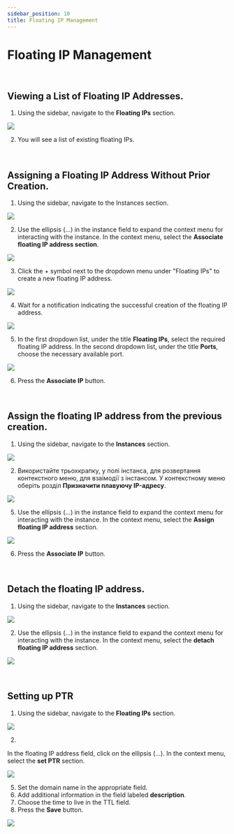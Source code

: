 ```yaml
---
sidebar_position: 10
title: Floating IP Management
---
```



# Floating IP Management


<br />

## Viewing a List of Floating IP Addresses.
1. Using the sidebar, navigate to the **Floating IPs** section.

![](../img/i-float-ip-1.png)

2. You will see a list of existing floating IPs.


<br />

## Assigning a Floating IP Address Without Prior Creation.
1. Using the sidebar, navigate to the Instances section.

![](../img/i-float-ip-1.png)

2. Use the ellipsis (...) in the instance field to expand the context menu for interacting with the instance.
In the context menu, select the **Associate floating IP address section**.

![](../img/i-float-ip-13.png)

3. Click the + symbol next to the dropdown menu under "Floating IPs" to create a new floating IP address.

![](../img/i-float-ip-11.png)

4. Wait for a notification indicating the successful creation of the floating IP address.

![](../img/i-float-ip-7.png)

5. In the first dropdown list, under the title **Floating IPs**, select the required floating IP address.
In the second dropdown list, under the title **Ports**, choose the necessary available port.

![](../img/i-float-ip-14.png)

6.  Press the **Associate IP** button.


<br />

## Assign the floating IP address from the previous creation.
1. Using the sidebar, navigate to the **Instances** section.


![](../img/i-float-ip-1.png)

2. Використайте трьохкрапку, у полі інстанса, для розвертання контекстного меню, для взаімодії з інстансом. 
У контекстному меню оберіть розділ **Призначити плавуючу IP-адресу**.

![](../img/i-float-ip-13.png)

5. Use the ellipsis (...) in the instance field to expand the context menu for interacting with the instance. In the context menu, select the **Assign floating IP address** section.

![](../img/i-float-ip-14.png)

6.  Press the **Associate IP** button.


<br />

## Detach the floating IP address.
1. Using the sidebar, navigate to the **Instances** section.

![](../img/i-float-ip-1.png)

2. Use the ellipsis (...) in the instance field to expand the context menu for interacting with the instance. In the context menu, select the **detach floating IP address** section.

![](../img/i-float-ip-15.png)


<br />

## Setting up PTR
1. Using the sidebar, navigate to the **Floating IPs** section.

![](../img/i-float-ip-1.png)

2. 
In the floating IP address field, click on the ellipsis (...). In the context menu, select the **set PTR** section.

![](../img/i-float-ip-16.png)

5. Set the domain name in the appropriate field.
6. Add additional information in the field labeled **description**.
7. Choose the time to live in the TTL field.
8. Press the **Save** button.

![](../img/i-float-ip-17.png)
